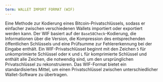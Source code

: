 ```yaml
---
term: WALLET IMPORT FORMAT (WIF)
---
```


Eine Methode zur Kodierung eines Bitcoin-Privatschlüssels, sodass er einfacher zwischen verschiedenen Wallets importiert oder exportiert werden kann. Der WIF basiert auf der `Base58Check`-Kodierung, die Informationen über die Version, die Kompression des entsprechenden öffentlichen Schlüssels und eine Prüfsumme zur Fehlererkennung bei der Eingabe enthält. Ein WIF-Privatschlüssel beginnt mit den Zeichen `5` für unkomprimierte Schlüssel oder `K` und `L` für komprimierte Schlüssel und enthält alle Zeichen, die notwendig sind, um den ursprünglichen Privatschlüssel zu rekonstruieren. Das WIF-Format bietet ein standardisiertes Mittel, um einen Privatschlüssel zwischen unterschiedlicher Wallet-Software zu übertragen.